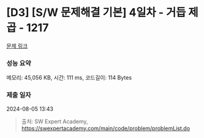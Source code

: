 # [D3] [S/W 문제해결 기본] 4일차 - 거듭 제곱 - 1217 

[문제 링크](https://swexpertacademy.com/main/code/problem/problemDetail.do?contestProbId=AV14dUIaAAUCFAYD) 

### 성능 요약

메모리: 45,056 KB, 시간: 111 ms, 코드길이: 114 Bytes

### 제출 일자

2024-08-05 13:43



> 출처: SW Expert Academy, https://swexpertacademy.com/main/code/problem/problemList.do